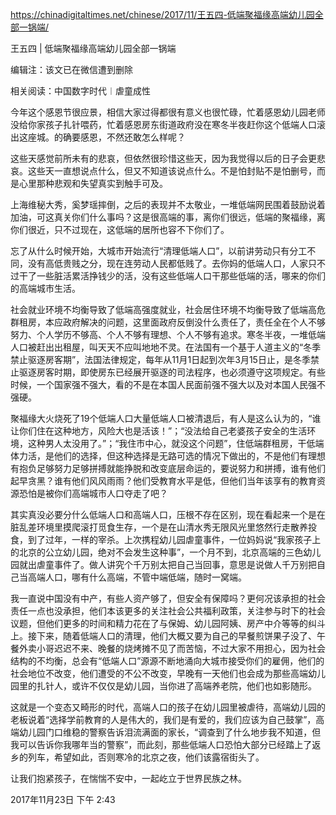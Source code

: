 https://chinadigitaltimes.net/chinese/2017/11/王五四-低端聚福缘高端幼儿园全部一锅端/

王五四 | 低端聚福缘高端幼儿园全部一锅端

编辑注：该文已在微信遭到删除

 

相关阅读：中国数字时代︱虐童成性

 

今年这个感恩节很应景，相信大家过得都很有意义也很忙碌，忙着感恩幼儿园老师没给你家孩子扎针喂药，忙着感恩房东街道政府没在寒冬半夜赶你这个低端人口滚出这座城。的确要感恩，不然还敢怎么样呢？

这些天感觉前所未有的悲哀，但依然很珍惜这些天，因为我觉得以后的日子会更悲哀。这些天一直想说点什么，但又不知道该说点什么。不是怕封贴不是怕删号，而是心里那种悲观和失望真实到触手可及。

上海维秘大秀，奚梦瑶摔倒，之后的表现并不太敬业，一堆低端网民围着鼓励说着加油，可这真关你们什么事吗？这是很高端的事，离你们很远，低端的聚福缘，离你们很近，只不过现在，这低端的居所也容不下你们了。

忘了从什么时候开始，大城市开始流行“清理低端人口”，以前讲劳动只有分工不同，没有高低贵贱之分，现在连劳动人民都低贱了。去你妈的低端人口，人家只不过干了一些脏活累活挣钱少的活，没有这些低端人口干那些低端的活，哪来的你们的高端城市生活。

社会就业环境不均衡导致了低端高强度就业，社会居住环境不均衡导致了低端高危群租房，本应政府解决的问题，这里面政府反倒没什么责任了，责任全在个人不够努力、个人学历不够高、个人不够有理想、个人不够有追求。寒冬半夜，一堆低端人口被赶出出租屋，叫天天不应叫地地不灵。在法国有一个基于人道主义的“冬季禁止驱逐房客期”，法国法律规定，每年从11月1日起到次年3月15日止，是冬季禁止驱逐房客时期，即使房东已经展开驱逐的司法程序，也必须遵守这项规定。有些时候，一个国家强不强大，看的不是在本国人民面前强不强大以及对本国人民强不强硬。

聚福缘大火烧死了19个低端人口大量低端人口被清退后，有人是这么认为的，“谁让你们住在这种地方，风险大也是活该！”；“没法给自己老婆孩子安全的生活环境，这种男人太没用了。”；“我住市中心，就没这个问题”，住低端群租房，干低端体力活，是他们的选择，但这种选择是无路可选的情况下做出的，不是他们有理想有抱负足够努力足够拼搏就能挣脱和改变底层命运的，要说努力和拼搏，谁有他们起早贪黑？谁有他们风风雨雨？他们受教育水平是低，但他们当年该享有的教育资源恐怕是被你们高端城市人口夺走了吧？

其实真没必要分什么低端人口和高端人口，压根不存在区别，现在看起来一个是在脏乱差环境里摸爬滚打觅食生存，一个是在山清水秀无限风光里悠然行走散养投食，到了过年，一样的宰杀。上次携程幼儿园虐童事件，一位妈妈说“我家孩子上的北京的公立幼儿园，绝对不会发生这种事”，一个月不到，北京高端的三色幼儿园就出虐童事件了。做人讲究个千万别太把自己当回事，意思是说做人千万别把自己当高端人口，哪有什么高端，不管中端低端，随时一窝端。

我一直说中国没有中产，有些人资产够了，但安全有保障吗？更何况该承担的社会责任一点也没承担，他们本该更多的关注社会公共福利政策，关注参与时下的社会议题，但他们更多的时间和精力花在了与保姆、幼儿园阿姨、房产中介等等的纠斗上。接下来，随着低端人口的清理，他们大概又要为自己的早餐煎饼果子没了、午餐外卖小哥迟迟不来、晚餐的烧烤摊不见了而苦恼，不过大家不用担心，因为社会结构的不均衡，总会有“低端人口”源源不断地涌向大城市接受你们的雇佣，他们的社会地位不改变，他们遭受的不公不改变，早晚有一天他们也会成为那些高端幼儿园里的扎针人，或许不仅仅是幼儿园，当你进了高端养老院，他们也如影随形。

这就是一个变态又畸形的时代，高端人口的孩子在幼儿园里被虐待，高端幼儿园的老板说着“选择学前教育的人是伟大的，我们是有爱的，我们应该为自己鼓掌”，高端幼儿园门口维稳的警察告诉泪流满面的家长，“调查到了什么地步我不知道，但我可以告诉你我哪年当的警察”，而此刻，那些低端人口恐怕大部分已经踏上了返乡的列车，希望如此，否则寒冷的北京之夜，他们该露宿街头了。

让我们抱紧孩子，在惴惴不安中，一起屹立于世界民族之林。

2017年11月23日 下午 2:43
